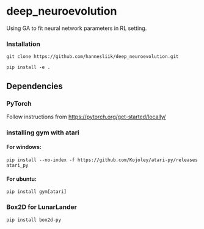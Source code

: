 # deep_neuroevolution
Using GA to fit neural network parameters in RL setting.
### Installation
`git clone https://github.com/hannesliik/deep_neuroevolution.git`

`pip install -e .`
## Dependencies
### PyTorch
Follow instructions from https://pytorch.org/get-started/locally/
### installing gym with atari
#### For windows:
`pip install --no-index -f https://github.com/Kojoley/atari-py/releases atari_py`
#### For ubuntu:
`pip install gym[atari]`
### Box2D for LunarLander
`pip install box2d-py`
